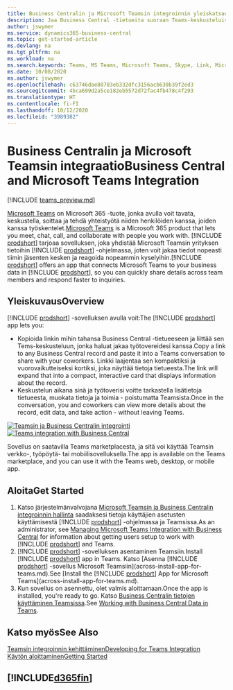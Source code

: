 ```yaml
---
title: Business Centralin ja Microsoft Teamsin integroinnin yleiskatsaus | Microsoft Docs
description: Jaa Business Central -tietueita suoraan Teams-keskusteluissa.
author: jswymer
ms.service: dynamics365-business-central
ms.topic: get-started-article
ms.devlang: na
ms.tgt_pltfrm: na
ms.workload: na
ms.search.keywords: Teams, MS Teams, Microsoft Teams, Skype, Link, Microsoft 365, collaborate, collaboration, teamwork
ms.date: 10/08/2020
ms.author: jswymer
ms.openlocfilehash: c63746dae80703eb332dfc3156acb630b39f2ed3
ms.sourcegitcommit: 4bca699d2a5ce182eb5572d72fac4fb478c4f293
ms.translationtype: HT
ms.contentlocale: fi-FI
ms.lasthandoff: 10/12/2020
ms.locfileid: "3989382"
---
```

# <a name="business-central-and-microsoft-teams-integration"></a><span data-ttu-id="1f69a-103">Business Centralin ja Microsoft Teamsin integraatio</span><span class="sxs-lookup"><span data-stu-id="1f69a-103">Business Central and Microsoft Teams Integration</span></span>

[!INCLUDE [teams_preview.md](includes/teams_preview.md)]

<span data-ttu-id="1f69a-104">[Microsoft Teams](https://www.microsoft.com/en-us/microsoft-365/microsoft-teams) on Microsoft 365 -tuote, jonka avulla voit tavata, keskustella, soittaa ja tehdä yhteistyötä niiden henkilöiden kanssa, joiden kanssa työskentelet.</span><span class="sxs-lookup"><span data-stu-id="1f69a-104">[Microsoft Teams](https://www.microsoft.com/en-us/microsoft-365/microsoft-teams) is a Microsoft 365 product that lets you meet, chat, call, and collaborate with people you work with.</span></span> <span data-ttu-id="1f69a-105">[!INCLUDE [prodshort](includes/prodshort.md)] tarjoaa sovelluksen, joka yhdistää Microsoft Teamsin yrityksen tietoihin [!INCLUDE [prodshort](includes/prodshort.md)] -ohjelmassa, joten voit jakaa tiedot nopeasti tiimin jäsenten kesken ja reagoida nopeammin kyselyihin.</span><span class="sxs-lookup"><span data-stu-id="1f69a-105">[!INCLUDE [prodshort](includes/prodshort.md)] offers an app that connects Microsoft Teams to your business data in [!INCLUDE [prodshort](includes/prodshort.md)], so you can quickly share details across team members and respond faster to inquiries.</span></span>

## <a name="overview"></a><span data-ttu-id="1f69a-106">Yleiskuvaus</span><span class="sxs-lookup"><span data-stu-id="1f69a-106">Overview</span></span>

<span data-ttu-id="1f69a-107">[!INCLUDE [prodshort](includes/prodshort.md)] -sovelluksen avulla voit:</span><span class="sxs-lookup"><span data-stu-id="1f69a-107">The [!INCLUDE [prodshort](includes/prodshort.md)] app lets you:</span></span>

- <span data-ttu-id="1f69a-108">Kopioida linkin mihin tahansa Business Central -tietueeseen ja liittää sen Tems-keskusteluun, jonka haluat jakaa työtovereidesi kanssa.</span><span class="sxs-lookup"><span data-stu-id="1f69a-108">Copy a link to any Business Central record and paste it into a Teams conversation to share with your coworkers.</span></span> <span data-ttu-id="1f69a-109">Linkki laajentaa sen kompaktiksi ja vuorovaikutteiseksi kortiksi, joka näyttää tietoja tietueesta.</span><span class="sxs-lookup"><span data-stu-id="1f69a-109">The link will expand that into a compact, interactive card that displays information about the record.</span></span>
- <span data-ttu-id="1f69a-110">Keskustelun aikana sinä ja työtoverisi voitte tarkastella lisätietoja tietueesta, muokata tietoja ja toimia - poistumatta Teamsista.</span><span class="sxs-lookup"><span data-stu-id="1f69a-110">Once in the conversation, you and coworkers can view more details about the record, edit data, and take action - without leaving Teams.</span></span>

<span data-ttu-id="1f69a-111">[![Teamsin ja Business Centralin integrointi](media/teams-intro-v3.png)](media/teams-intro-v3.png#lightbox)</span><span class="sxs-lookup"><span data-stu-id="1f69a-111">[![Teams integration with Business Central](media/teams-intro-v3.png)](media/teams-intro-v3.png#lightbox)</span></span>

<span data-ttu-id="1f69a-112">Sovellus on saatavilla Teams marketplacesta, ja sitä voi käyttää Teamsin verkko-, työpöytä- tai mobiilisovelluksella.</span><span class="sxs-lookup"><span data-stu-id="1f69a-112">The app is available on the Teams marketplace, and you can use it with the Teams web, desktop, or mobile app.</span></span>

## <a name="get-started"></a><span data-ttu-id="1f69a-113">Aloita</span><span class="sxs-lookup"><span data-stu-id="1f69a-113">Get Started</span></span>

1. <span data-ttu-id="1f69a-114">Katso järjestelmänvalvojana [Microsoft Teamsin ja Business Centralin integroinnin hallinta](admin-teams-integration.md) saadaksesi tietoja käyttäjien asetusten käyttämisestä [!INCLUDE [prodshort](includes/prodshort.md)] -ohjelmassa ja Teamsissa.</span><span class="sxs-lookup"><span data-stu-id="1f69a-114">As an administrator, see [Managing Microsoft Teams Integration with Business Central](admin-teams-integration.md) for information about getting users setup to work with [!INCLUDE [prodshort](includes/prodshort.md)] and Teams.</span></span>
2. <span data-ttu-id="1f69a-115">[!INCLUDE [prodshort](includes/prodshort.md)] -sovelluksen asentaminen Teamsiin.</span><span class="sxs-lookup"><span data-stu-id="1f69a-115">Install [!INCLUDE [prodshort](includes/prodshort.md)] app in Teams.</span></span> <span data-ttu-id="1f69a-116">Katso [Asenna [!INCLUDE [prodshort](includes/prodshort.md)] -sovellus Microsoft Teamsiin](across-install-app-for-teams.md).</span><span class="sxs-lookup"><span data-stu-id="1f69a-116">See [Install the [!INCLUDE [prodshort](includes/prodshort.md)] App for Microsoft Teams](across-install-app-for-teams.md).</span></span>
3. <span data-ttu-id="1f69a-117">Kun sovellus on asennettu, olet valmis aloittamaan.</span><span class="sxs-lookup"><span data-stu-id="1f69a-117">Once the app is installed, you're ready to go.</span></span> <span data-ttu-id="1f69a-118">Katso [Business Centralin tietojen käyttäminen Teamsissa](across-working-with-teams.md).</span><span class="sxs-lookup"><span data-stu-id="1f69a-118">See [Working with Business Central Data in Teams](across-working-with-teams.md).</span></span> 

## <a name="see-also"></a><span data-ttu-id="1f69a-119">Katso myös</span><span class="sxs-lookup"><span data-stu-id="1f69a-119">See Also</span></span>

[<span data-ttu-id="1f69a-120">Teamsin integroinnin kehittäminen</span><span class="sxs-lookup"><span data-stu-id="1f69a-120">Developing for Teams Integration</span></span>](/dynamics365/business-central/dev-itpro/developer/devenv-develop-for-teams)  
[<span data-ttu-id="1f69a-121">Käytön aloittaminen</span><span class="sxs-lookup"><span data-stu-id="1f69a-121">Getting Started</span></span>](product-get-started.md)  
## [!INCLUDE[d365fin](includes/free_trial_md.md)]  
